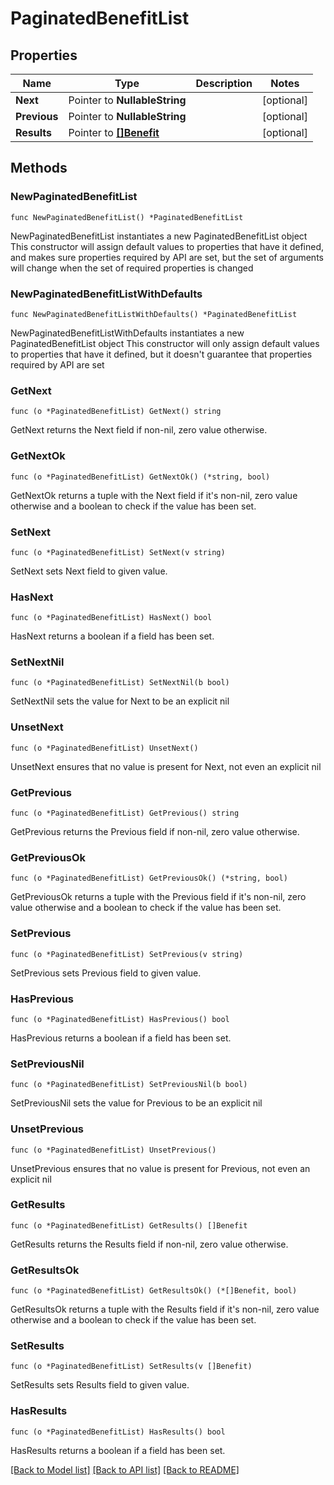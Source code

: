 # PaginatedBenefitList

## Properties

Name | Type | Description | Notes
------------ | ------------- | ------------- | -------------
**Next** | Pointer to **NullableString** |  | [optional] 
**Previous** | Pointer to **NullableString** |  | [optional] 
**Results** | Pointer to [**[]Benefit**](Benefit.md) |  | [optional] 

## Methods

### NewPaginatedBenefitList

`func NewPaginatedBenefitList() *PaginatedBenefitList`

NewPaginatedBenefitList instantiates a new PaginatedBenefitList object
This constructor will assign default values to properties that have it defined,
and makes sure properties required by API are set, but the set of arguments
will change when the set of required properties is changed

### NewPaginatedBenefitListWithDefaults

`func NewPaginatedBenefitListWithDefaults() *PaginatedBenefitList`

NewPaginatedBenefitListWithDefaults instantiates a new PaginatedBenefitList object
This constructor will only assign default values to properties that have it defined,
but it doesn't guarantee that properties required by API are set

### GetNext

`func (o *PaginatedBenefitList) GetNext() string`

GetNext returns the Next field if non-nil, zero value otherwise.

### GetNextOk

`func (o *PaginatedBenefitList) GetNextOk() (*string, bool)`

GetNextOk returns a tuple with the Next field if it's non-nil, zero value otherwise
and a boolean to check if the value has been set.

### SetNext

`func (o *PaginatedBenefitList) SetNext(v string)`

SetNext sets Next field to given value.

### HasNext

`func (o *PaginatedBenefitList) HasNext() bool`

HasNext returns a boolean if a field has been set.

### SetNextNil

`func (o *PaginatedBenefitList) SetNextNil(b bool)`

 SetNextNil sets the value for Next to be an explicit nil

### UnsetNext
`func (o *PaginatedBenefitList) UnsetNext()`

UnsetNext ensures that no value is present for Next, not even an explicit nil
### GetPrevious

`func (o *PaginatedBenefitList) GetPrevious() string`

GetPrevious returns the Previous field if non-nil, zero value otherwise.

### GetPreviousOk

`func (o *PaginatedBenefitList) GetPreviousOk() (*string, bool)`

GetPreviousOk returns a tuple with the Previous field if it's non-nil, zero value otherwise
and a boolean to check if the value has been set.

### SetPrevious

`func (o *PaginatedBenefitList) SetPrevious(v string)`

SetPrevious sets Previous field to given value.

### HasPrevious

`func (o *PaginatedBenefitList) HasPrevious() bool`

HasPrevious returns a boolean if a field has been set.

### SetPreviousNil

`func (o *PaginatedBenefitList) SetPreviousNil(b bool)`

 SetPreviousNil sets the value for Previous to be an explicit nil

### UnsetPrevious
`func (o *PaginatedBenefitList) UnsetPrevious()`

UnsetPrevious ensures that no value is present for Previous, not even an explicit nil
### GetResults

`func (o *PaginatedBenefitList) GetResults() []Benefit`

GetResults returns the Results field if non-nil, zero value otherwise.

### GetResultsOk

`func (o *PaginatedBenefitList) GetResultsOk() (*[]Benefit, bool)`

GetResultsOk returns a tuple with the Results field if it's non-nil, zero value otherwise
and a boolean to check if the value has been set.

### SetResults

`func (o *PaginatedBenefitList) SetResults(v []Benefit)`

SetResults sets Results field to given value.

### HasResults

`func (o *PaginatedBenefitList) HasResults() bool`

HasResults returns a boolean if a field has been set.


[[Back to Model list]](../README.md#documentation-for-models) [[Back to API list]](../README.md#documentation-for-api-endpoints) [[Back to README]](../README.md)


